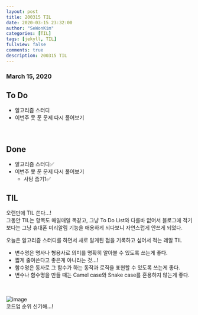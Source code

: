 ```yaml
---
layout: post
title: 200315 TIL 
date: 2020-03-15 23:32:00
author: "SeWonKim"
categories: [TIL]
tags: [jekyll, TIL]
fullview: false
comments: true
description: 200315 TIL
---
```


### March 15, 2020


## To Do
- 알고리즘 스터디
- 이번주 못 푼 문제 다시 풀어보기

　
## Done
- 알고리즘 스터디✅
- 이번주 못 푼 문제 다시 풀어보기
    - 사탕 줍기1✅
    


## TIL
오랜만에 TIL 쓴다...!      
그동안 TIL는 항목도 매일매일 똑같고, 그냥 To Do List와 다를바 없어서 블로그에 적기보다는 그냥 휴대폰 미리알림 기능을 애용하게 되다보니 자연스럽게 안쓰게 되었다.


오늘은 알고리즘 스터디를 하면서 새로 알게된 점을 기록하고 싶어서 적는 레알 TIL      
- 변수명은 명사나 형용사로 의미를 명확히 알아볼 수 있도록 쓰는게 좋다.
- 짧게 줄여쓴다고 좋은게 아니라는 것...!
- 함수명은 동사로 그 함수가 하는 동작과 로직을 표현할 수 있도록 쓰는게 좋다.
- 변수나 함수명을 만들 때는 Camel case와 Snake case를 혼용하지 않는게 좋다.

　


![image](https://user-images.githubusercontent.com/30452963/76703587-08a20a00-6716-11ea-9fe8-e32f91b11480.png)      
코드업 순위 신기해...!